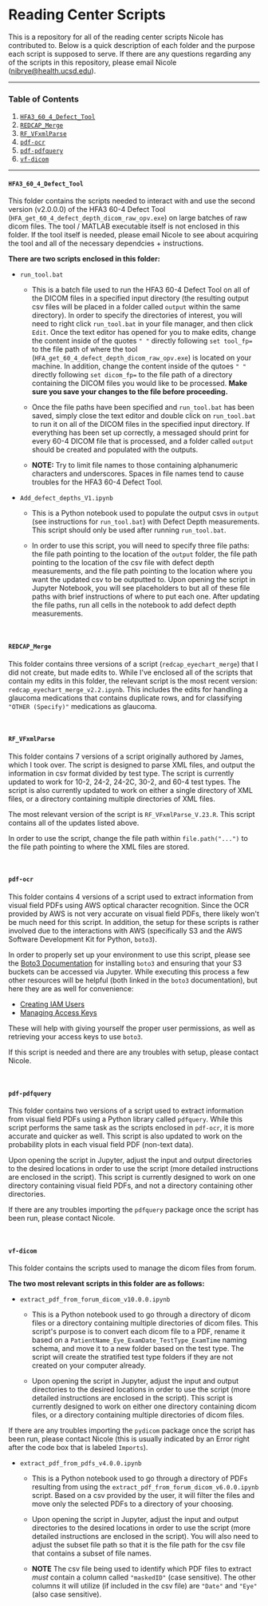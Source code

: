 # Reading Center Scripts

This is a repository for all of the reading center scripts Nicole has contributed to. Below is a quick description of each folder and the purpose each script is supposed to serve. If there are any questions regarding any of the scripts in this repository, please email Nicole (nibrye@health.ucsd.edu).

<hr>

### Table of Contents

1. [`HFA3_60_4_Defect_Tool`](####`HFA3_60_4_Defect_Tool`) 
2. [`REDCAP_Merge`](####`REDCAP_Merge`)
3. [`RF_VFxmlParse`](####`RF_VFxmlParse`)
4. [`pdf-ocr`](####`pdf-ocr`)
5. [`pdf-pdfquery`](####`pdf-pdfquery`)
6. [`vf-dicom`](####`vf-dicom`)

<hr>

#### `HFA3_60_4_Defect_Tool`

This folder contains the scripts needed to interact with and use the second version (v2.0.0.0) of the HFA3 60-4 Defect Tool (`HFA_get_60_4_defect_depth_dicom_raw_opv.exe`) on large batches of raw dicom files. The tool / MATLAB executable itself is not enclosed in this folder. If the tool itself is needed, please email Nicole to see about acquiring the tool and all of the necessary dependcies + instructions.

**There are two scripts enclosed in this folder:**

- `run_tool.bat`
  - This is a batch file used to run the HFA3 60-4 Defect Tool on all of the DICOM files in a specified input directory (the resulting output csv files will be placed in a folder called `output` within the same directory). In order to specify the directories of interest, you will need to right click `run_tool.bat` in your file manager, and then click `Edit`. Once the text editor has opened for you to make edits, change the content inside of the quotes `" "` directly following `set tool_fp=` to the file path of where the tool (`HFA_get_60_4_defect_depth_dicom_raw_opv.exe`) is located on your machine. In addition, change the content inside of the qutoes `" "` directly following `set dicom_fp=` to the file path of a directory containing the DICOM files you would like to be processed. **Make sure you save your changes to the file before proceeding.**


  - Once the file paths have been specified and `run_tool.bat` has been saved, simply close the text editor and double click on `run_tool.bat` to run it on all of the DICOM files in the specified input directory. If everything has been set up correctly, a messaged should print for every 60-4 DICOM file that is processed, and a folder called `output` should be created and populated with the outputs.


  - **NOTE:** Try to limit file names to those containing alphanumeric characters and underscores. Spaces in file names tend to cause troubles for the HFA3 60-4 Defect Tool.


- `Add_defect_depths_V1.ipynb`
  - This is a Python notebook used to populate the output csvs in `output` (see instructions for `run_tool.bat`) with Defect Depth measurements. This script should only be used after running `run_tool.bat`. 

  - In order to use this script, you will need to specify three file paths: the file path pointing to the location of the `output` folder, the file path pointing to the location of the csv file with defect depth measurements, and the file path pointing to the location where you want the updated csv to be outputted to. Upon opening the script in Jupyter Notebook, you will see placeholders to but all of these file paths with brief instructions of where to put each one. After updating the file paths, run all cells in the notebook to add defect depth measurements.

<br>

#### `REDCAP_Merge`

This folder contains three versions of a script (`redcap_eyechart_merge`) that I did not create, but made edits to. While I've enclosed all of the scripts that contain my edits in this folder, the relevant script is the most recent version: `redcap_eyechart_merge_v2.2.ipynb`. This includes the edits for handling a glaucoma medications that contains duplicate rows, and for classifying `"OTHER (Specify)"` medications as glaucoma. 

<br>

#### `RF_VFxmlParse`

This folder contains 7 versions of a script originally authored by James, which I took over. The script is designed to parse XML files, and output the information in csv format divided by test type. The script is currently updated to work for 10-2, 24-2, 24-2C, 30-2, and 60-4 test types. The script is also currently updated to work on either a single directory of XML files, or a directory containing multiple directories of XML files.

The most relevant version of the script is `RF_VFxmlParse_V.23.R`. This script contains all of the updates listed above.

In order to use the script, change the file path within `file.path("...")` to the file path pointing to where the XML files are stored.

<br>

#### `pdf-ocr`

This folder contains 4 versions of a script used to extract information from visual field PDFs using AWS optical character recognition. Since the OCR provided by AWS is not very accurate on visual field PDFs, there likely won't be much need for this script. In addition, the setup for these scripts is rather involved due to the interactions with AWS (specifically S3 and the AWS Software Development Kit for Python, `boto3`).

In order to properly set up your environment to use this script, please see the [Boto3 Documentation](https://boto3.amazonaws.com/v1/documentation/api/latest/guide/quickstart.html) for installing `boto3` and ensuring that your S3 buckets can be accessed via Jupyter. While executing this process a few other resources will be helpful (both linked in the `boto3` documentation), but here they are as well for convenience:

- [Creating IAM Users](https://docs.aws.amazon.com/IAM/latest/UserGuide/id_users_create.html#id_users_create_console)
- [Managing Access Keys](https://docs.aws.amazon.com/IAM/latest/UserGuide/id_credentials_access-keys.html#Using_CreateAccessKey)

These will help with giving yourself the proper user permissions, as well as retrieving your access keys to use `boto3`.

If this script is needed and there are any troubles with setup, please contact Nicole.

<br>

#### `pdf-pdfquery`

This folder contains two versions of a script used to extract information from visual field PDFs using a Python library called `pdfquery`. While this script performs the same task as the scripts enclosed in `pdf-ocr`, it is more accurate and quicker as well. This script is also updated to work on the probability plots in each visual field PDF (non-text data). 

Upon opening the script in Jupyter, adjust the input and output directories to the desired locations in order to use the script (more detailed instructions are enclosed in the script). This script is currently designed to work on one directory containing visual field PDFs, and not a directory containing other directories.

If there are any troubles importing the `pdfquery` package once the script has been run, please contact Nicole.

<br>

#### `vf-dicom`

This folder contains the scripts used to manage the dicom files from forum.

**The two most relevant scripts in this folder are as follows:**

- `extract_pdf_from_forum_dicom_v10.0.0.ipynb`
  - This is a Python notebook used to go through a directory of dicom files or a directory containing multiple directories of dicom files. This script's purpose is to convert each dicom file to a PDF, rename it based on a `PatientName_Eye_ExamDate_TestType_ExamTime` naming schema, and move it to a new folder based on the test type. The script will create the stratified test type folders if they are not created on your computer already.

  - Upon opening the script in Jupyter, adjust the input and output directories to the desired locations in order to use the script (more detailed instructions are enclosed in the script). This script is currently designed to work on either one directory containing dicom files, or a directory containing multiple directories of dicom files.

If there are any troubles importing the `pydicom` package once the script has been run, please contact Nicole (this is usually indicated by an Error right after the code box that is labeled `Imports`).


- `extract_pdf_from_pdfs_v4.0.0.ipynb`
  - This is a Python notebook used to go through a directory of PDFs resulting from using the `extract_pdf_from_forum_dicom_v6.0.0.ipynb` script. Based on a csv provided by the user, it will filter the files and move only the selected PDFs to a directory of your choosing.

  - Upon opening the script in Jupyter, adjust the input and output directories to the desired locations in order to use the script (more detailed instructions are enclosed in the script). You will also need to adjust the subset file path so that it is the file path for the csv file that contains a subset of file names. 
  
  - **NOTE** The csv file being used to identify which PDF files to extract *must* contain a column called `"maskedID"` (case sensitive). The other columns it will utilize (if included in the csv file) are `"Date"` and `"Eye"` (also case sensitive).
  

